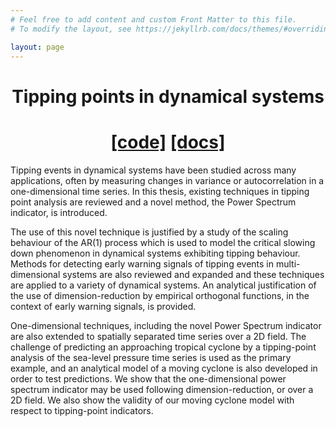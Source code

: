```yaml
---
# Feel free to add content and custom Front Matter to this file.
# To modify the layout, see https://jekyllrb.com/docs/themes/#overriding-theme-defaults

layout: page
---
```


<div style="text-align: center;">

<h1>Tipping points in dynamical systems</h1>
<h1><a href="https://github.com/DrPrettyman/PhD_Project">[code]</a> 
<a href="docs/html/index.html">[docs]</a>
</h1>
</div>

Tipping events in dynamical systems have been studied across many applications,
often by measuring changes in variance or autocorrelation in a one-dimensional 
time series. In this thesis, existing techniques in tipping point analysis are
reviewed and a novel method, the Power Spectrum indicator, is introduced. 

The use of this novel technique is justified by a study of the scaling 
behaviour of the AR(1) process which is used to model the critical slowing 
down phenomenon in dynamical systems exhibiting tipping behaviour. 
Methods for detecting early warning signals of tipping events in 
multi-dimensional systems are also reviewed and expanded and these 
techniques are applied to a variety of dynamical systems. An analytical 
justification of the use of dimension-reduction by 
empirical orthogonal functions, in the context of early warning signals, 
is provided. 

One-dimensional techniques, including the novel Power Spectrum 
indicator are also extended to spatially separated time series over a 2D field. 
The challenge of predicting an approaching tropical cyclone by a tipping-point 
analysis of the sea-level pressure time series is used as the primary example,
and an analytical model of a moving cyclone is also developed in order to test
predictions. We show that the one-dimensional power spectrum indicator may be 
used following dimension-reduction, or over a 2D field. We also show the 
validity of our moving cyclone model with respect to tipping-point indicators.